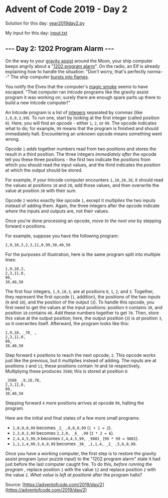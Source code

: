 # Advent of Code 2019 - Day 2

Solution for this day: [year2019day2.py](year2019/day2/year2019day2.py)

My input for this day: [input.txt](year2019/day2/input.txt)

## \--- Day 2: 1202 Program Alarm ---

On the way to your [gravity
assist](https://en.wikipedia.org/wiki/Gravity_assist) around the Moon, your
ship computer beeps angrily about a "[1202 program
alarm](https://www.hq.nasa.gov/alsj/a11/a11.landing.html#1023832)". On the
radio, an Elf is already explaining how to handle the situation: "Don't worry,
that's perfectly norma--" The ship computer [bursts into
flames](https://en.wikipedia.org/wiki/Halt_and_Catch_Fire).

You notify the Elves that the computer's [magic
smoke](https://en.wikipedia.org/wiki/Magic_smoke) seems to have escaped. "That
computer ran _Intcode_ programs like the gravity assist program it was working
on; surely there are enough spare parts up there to build a new Intcode
computer!"

An Intcode program is a list of
[integers](https://en.wikipedia.org/wiki/Integer) separated by commas (like
`1,0,0,3,99`). To run one, start by looking at the first integer (called
position `0`). Here, you will find an _opcode_ \- either `1`, `2`, or `99`.
The opcode indicates what to do; for example, `99` means that the program is
finished and should immediately halt. Encountering an unknown opcode means
something went wrong.

Opcode `1` _adds_ together numbers read from two positions and stores the
result in a third position. The three integers _immediately after_ the opcode
tell you these three positions - the first two indicate the _positions_ from
which you should read the input values, and the third indicates the _position_
at which the output should be stored.

For example, if your Intcode computer encounters `1,10,20,30`, it should read
the values at positions `10` and `20`, add those values, and then overwrite
the value at position `30` with their sum.

Opcode `2` works exactly like opcode `1`, except it _multiplies_ the two
inputs instead of adding them. Again, the three integers after the opcode
indicate _where_ the inputs and outputs are, not their values.

Once you're done processing an opcode, _move to the next one_ by stepping
forward `4` positions.

For example, suppose you have the following program:

    
    
    1,9,10,3,2,3,11,0,99,30,40,50

For the purposes of illustration, here is the same program split into multiple
lines:

    
    
    1,9,10,3,
    2,3,11,0,
    99,
    30,40,50
    

The first four integers, `1,9,10,3`, are at positions `0`, `1`, `2`, and `3`.
Together, they represent the first opcode (`1`, addition), the positions of
the two inputs (`9` and `10`), and the position of the output (`3`). To handle
this opcode, you first need to get the values at the input positions: position
`9` contains `30`, and position `10` contains `40`. _Add_ these numbers
together to get `70`. Then, store this value at the output position; here, the
output position (`3`) is _at_ position `3`, so it overwrites itself.
Afterward, the program looks like this:

    
    
    1,9,10, _70_ ,
    2,3,11,0,
    99,
    30,40,50
    

Step forward `4` positions to reach the next opcode, `2`. This opcode works
just like the previous, but it multiplies instead of adding. The inputs are at
positions `3` and `11`; these positions contain `70` and `50` respectively.
Multiplying these produces `3500`; this is stored at position `0`:

    
    
    _3500_ ,9,10,70,
    2,3,11,0,
    99,
    30,40,50
    

Stepping forward `4` more positions arrives at opcode `99`, halting the
program.

Here are the initial and final states of a few more small programs:

  * `1,0,0,0,99` becomes `_2_ ,0,0,0,99` (`1 + 1 = 2`).
  * `2,3,0,3,99` becomes `2,3,0, _6_ ,99` (`3 * 2 = 6`).
  * `2,4,4,5,99,0` becomes `2,4,4,5,99, _9801_` (`99 * 99 = 9801`).
  * `1,1,1,4,99,5,6,0,99` becomes `_30_ ,1,1,4, _2_ ,5,6,0,99`.

Once you have a working computer, the first step is to restore the gravity
assist program (your puzzle input) to the "1202 program alarm" state it had
just before the last computer caught fire. To do this, _before running the
program_ , replace position `1` with the value `12` and replace position `2`
with the value `2`. _What value is left at position`0`_ after the program
halts?



Source: [https://adventofcode.com/2019/day/2](https://adventofcode.com/2019/day/2)
